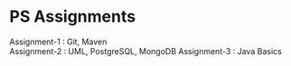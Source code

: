 # PS Assignments
Assignment-1 : Git, Maven <br/>
Assignment-2 : UML, PostgreSQL, MongoDB
Assignment-3 : Java Basics
